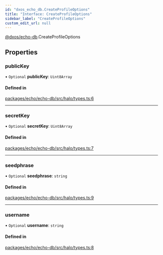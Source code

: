 ```yaml
---
id: "dxos_echo_db.CreateProfileOptions"
title: "Interface: CreateProfileOptions"
sidebar_label: "CreateProfileOptions"
custom_edit_url: null
---
```


[@dxos/echo-db](../modules/dxos_echo_db.md).CreateProfileOptions

## Properties

### publicKey

• `Optional` **publicKey**: `Uint8Array`

#### Defined in

[packages/echo/echo-db/src/halo/types.ts:6](https://github.com/dxos/dxos/blob/b06737400/packages/echo/echo-db/src/halo/types.ts#L6)

___

### secretKey

• `Optional` **secretKey**: `Uint8Array`

#### Defined in

[packages/echo/echo-db/src/halo/types.ts:7](https://github.com/dxos/dxos/blob/b06737400/packages/echo/echo-db/src/halo/types.ts#L7)

___

### seedphrase

• `Optional` **seedphrase**: `string`

#### Defined in

[packages/echo/echo-db/src/halo/types.ts:9](https://github.com/dxos/dxos/blob/b06737400/packages/echo/echo-db/src/halo/types.ts#L9)

___

### username

• `Optional` **username**: `string`

#### Defined in

[packages/echo/echo-db/src/halo/types.ts:8](https://github.com/dxos/dxos/blob/b06737400/packages/echo/echo-db/src/halo/types.ts#L8)

